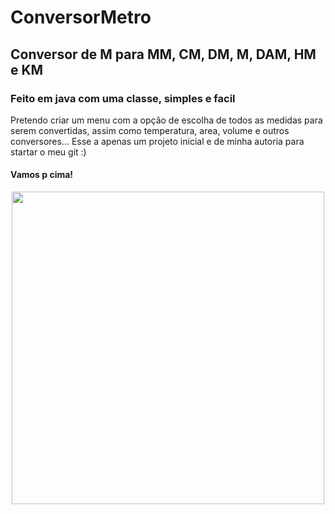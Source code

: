 # ConversorMetro
## Conversor de M para MM, CM, DM, M, DAM, HM e KM 
### Feito em java com uma classe, simples e facil
Pretendo criar um menu com a opção de escolha de todos as medidas para serem convertidas, assim como temperatura, area, volume e outros conversores... Esse a apenas um projeto inicial e de minha autoria para startar o meu git :) 

#### Vamos p cima!


<div align="center">
<img src="https://user-images.githubusercontent.com/110307346/192168583-886d0a6f-30d0-4175-9d50-6d9fc21431fa.PNG" width="500px" />
</div>

